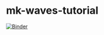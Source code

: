 # mk-waves-tutorial

[![Binder](https://mybinder.org/badge_logo.svg)](https://mybinder.org/v2/gh/mk-waves/mk-waves-tutorial/main)
